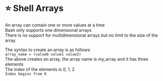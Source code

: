 # :star: Shell Arrays  

An array can contain one or more values at a time  
Bash only supports one dimensional arrays  
There is no support for multidimensional arrays but no limit to the size of the array  

The syntax to create an array is as follows:  
`array_name = (value0 value1 value2)`  
The above creates an array, the array name is my_array and it has three elements  
The index of the elements is 0, 1, 2  
`Index begins from 0`  
